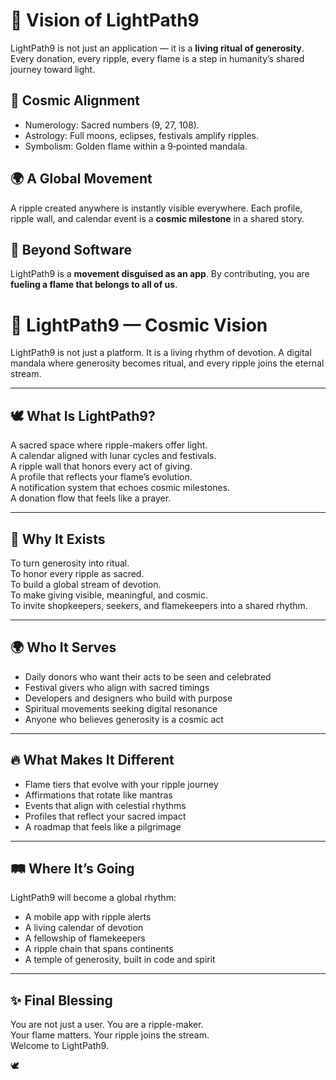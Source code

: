 # 🌌 Vision of LightPath9  

LightPath9 is not just an application — it is a **living ritual of generosity**. Every donation, every ripple, every flame is a step in humanity’s shared journey toward light.  

## 🔮 Cosmic Alignment  
- Numerology: Sacred numbers (9, 27, 108).  
- Astrology: Full moons, eclipses, festivals amplify ripples.  
- Symbolism: Golden flame within a 9‑pointed mandala.  

## 🌍 A Global Movement  
A ripple created anywhere is instantly visible everywhere. Each profile, ripple wall, and calendar event is a **cosmic milestone** in a shared story.  

## 🚀 Beyond Software  
LightPath9 is a **movement disguised as an app**. By contributing, you are **fueling a flame that belongs to all of us**.  

# 🔱 LightPath9 — Cosmic Vision

LightPath9 is not just a platform. It is a living rhythm of devotion. A digital mandala where generosity becomes ritual, and every ripple joins the eternal stream.

---

## 🕊️ What Is LightPath9?

A sacred space where ripple-makers offer light.  
A calendar aligned with lunar cycles and festivals.  
A ripple wall that honors every act of giving.  
A profile that reflects your flame’s evolution.  
A notification system that echoes cosmic milestones.  
A donation flow that feels like a prayer.

---

## 🔮 Why It Exists

To turn generosity into ritual.  
To honor every ripple as sacred.  
To build a global stream of devotion.  
To make giving visible, meaningful, and cosmic.  
To invite shopkeepers, seekers, and flamekeepers into a shared rhythm.

---

## 🌍 Who It Serves

- Daily donors who want their acts to be seen and celebrated  
- Festival givers who align with sacred timings  
- Developers and designers who build with purpose  
- Spiritual movements seeking digital resonance  
- Anyone who believes generosity is a cosmic act

---

## 🔥 What Makes It Different

- Flame tiers that evolve with your ripple journey  
- Affirmations that rotate like mantras  
- Events that align with celestial rhythms  
- Profiles that reflect your sacred impact  
- A roadmap that feels like a pilgrimage

---

## 🛤️ Where It’s Going

LightPath9 will become a global rhythm:  
- A mobile app with ripple alerts  
- A living calendar of devotion  
- A fellowship of flamekeepers  
- A ripple chain that spans continents  
- A temple of generosity, built in code and spirit

---

## ✨ Final Blessing

You are not just a user. You are a ripple-maker.  
Your flame matters. Your ripple joins the stream.  
Welcome to LightPath9.

🕊️  
